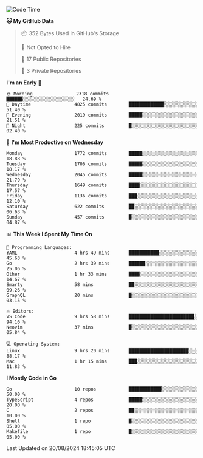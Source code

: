 <!--START_SECTION:waka-->
![Code Time](http://img.shields.io/badge/Code%20Time-837%20hrs%2031%20mins-blue)

**🐱 My GitHub Data** 

> 📦 352 Bytes Used in GitHub's Storage 
 > 
> 🚫 Not Opted to Hire
 > 
> 📜 17 Public Repositories 
 > 
> 🔑 3 Private Repositories 
 > 
**I'm an Early 🐤** 

```text
🌞 Morning                2318 commits        ██████░░░░░░░░░░░░░░░░░░░   24.69 % 
🌆 Daytime                4825 commits        █████████████░░░░░░░░░░░░   51.40 % 
🌃 Evening                2019 commits        █████░░░░░░░░░░░░░░░░░░░░   21.51 % 
🌙 Night                  225 commits         █░░░░░░░░░░░░░░░░░░░░░░░░   02.40 % 
```
📅 **I'm Most Productive on Wednesday** 

```text
Monday                   1772 commits        █████░░░░░░░░░░░░░░░░░░░░   18.88 % 
Tuesday                  1706 commits        █████░░░░░░░░░░░░░░░░░░░░   18.17 % 
Wednesday                2045 commits        █████░░░░░░░░░░░░░░░░░░░░   21.79 % 
Thursday                 1649 commits        ████░░░░░░░░░░░░░░░░░░░░░   17.57 % 
Friday                   1136 commits        ███░░░░░░░░░░░░░░░░░░░░░░   12.10 % 
Saturday                 622 commits         ██░░░░░░░░░░░░░░░░░░░░░░░   06.63 % 
Sunday                   457 commits         █░░░░░░░░░░░░░░░░░░░░░░░░   04.87 % 
```


📊 **This Week I Spent My Time On** 

```text
💬 Programming Languages: 
YAML                     4 hrs 49 mins       ███████████░░░░░░░░░░░░░░   45.63 % 
Go                       2 hrs 39 mins       ██████░░░░░░░░░░░░░░░░░░░   25.06 % 
Other                    1 hr 33 mins        ████░░░░░░░░░░░░░░░░░░░░░   14.67 % 
Smarty                   58 mins             ██░░░░░░░░░░░░░░░░░░░░░░░   09.26 % 
GraphQL                  20 mins             █░░░░░░░░░░░░░░░░░░░░░░░░   03.15 % 

🔥 Editors: 
VS Code                  9 hrs 58 mins       ████████████████████████░   94.16 % 
Neovim                   37 mins             █░░░░░░░░░░░░░░░░░░░░░░░░   05.84 % 

💻 Operating System: 
Linux                    9 hrs 20 mins       ██████████████████████░░░   88.17 % 
Mac                      1 hr 15 mins        ███░░░░░░░░░░░░░░░░░░░░░░   11.83 % 
```

**I Mostly Code in Go** 

```text
Go                       10 repos            ████████████░░░░░░░░░░░░░   50.00 % 
TypeScript               4 repos             █████░░░░░░░░░░░░░░░░░░░░   20.00 % 
C                        2 repos             ██░░░░░░░░░░░░░░░░░░░░░░░   10.00 % 
Shell                    1 repo              █░░░░░░░░░░░░░░░░░░░░░░░░   05.00 % 
Makefile                 1 repo              █░░░░░░░░░░░░░░░░░░░░░░░░   05.00 % 
```




 Last Updated on 20/08/2024 18:45:05 UTC
<!--END_SECTION:waka-->
